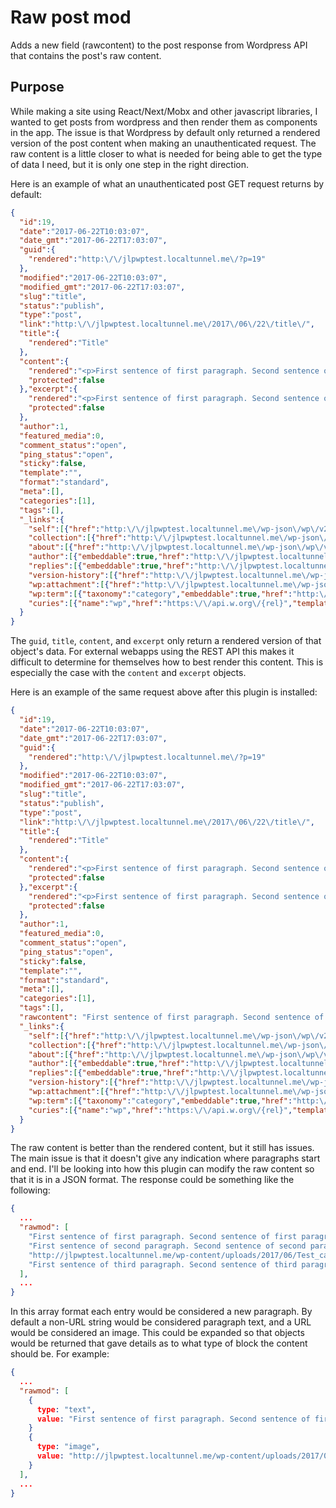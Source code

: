 # Raw post mod
Adds a new field (rawcontent) to the post response from Wordpress API that contains the post's raw content.

## Purpose
While making a site using React/Next/Mobx and other javascript libraries, I wanted to get posts from wordpress and then render them as components in the app.
The issue is that Wordpress by default only returned a rendered version of the post content when making an unauthenticated request.
The raw content is a little closer to what is needed for being able to get the type of data I need, but it is only one step in the right direction.

Here is an example of what an unauthenticated post GET request returns by default:
```json
{
  "id":19,
  "date":"2017-06-22T10:03:07",
  "date_gmt":"2017-06-22T17:03:07",
  "guid":{
    "rendered":"http:\/\/jlpwptest.localtunnel.me\/?p=19"
  },
  "modified":"2017-06-22T10:03:07",
  "modified_gmt":"2017-06-22T17:03:07",
  "slug":"title",
  "status":"publish",
  "type":"post",
  "link":"http:\/\/jlpwptest.localtunnel.me\/2017\/06\/22\/title\/",
  "title":{
    "rendered":"Title"
  },
  "content":{
    "rendered":"<p>First sentence of first paragraph. Second sentence of first paragraph.<\/p>\n<p>First sentence of second paragraph. Second sentence of second paragraph.<\/p>\n<p><img class=\"alignnone size-medium wp-image-20\" src=\"http:\/\/jlpwptest.localtunnel.me\/wp-content\/uploads\/2017\/06\/Test_card-300x169.png\" alt=\"\" width=\"300\" height=\"169\" srcset=\"http:\/\/jlpwptest.localtunnel.me\/wp-content\/uploads\/2017\/06\/Test_card-300x169.png 300w, http:\/\/jlpwptest.localtunnel.me\/wp-content\/uploads\/2017\/06\/Test_card.png 640w\" sizes=\"(max-width: 300px) 100vw, 300px\" \/><\/p>\n<p>First sentence of third paragraph. Second sentence of third paragraph.<\/p>\n",
    "protected":false
  },"excerpt":{
    "rendered":"<p>First sentence of first paragraph. Second sentence of first paragraph. First sentence of second paragraph. Second sentence of second paragraph. First sentence of third paragraph. Second sentence of third paragraph.<\/p>\n",
    "protected":false
  },
  "author":1,
  "featured_media":0,
  "comment_status":"open",
  "ping_status":"open",
  "sticky":false,
  "template":"",
  "format":"standard",
  "meta":[],
  "categories":[1],
  "tags":[],
  "_links":{
    "self":[{"href":"http:\/\/jlpwptest.localtunnel.me\/wp-json\/wp\/v2\/posts\/19"}],
    "collection":[{"href":"http:\/\/jlpwptest.localtunnel.me\/wp-json\/wp\/v2\/posts"}],
    "about":[{"href":"http:\/\/jlpwptest.localtunnel.me\/wp-json\/wp\/v2\/types\/post"}],
    "author":[{"embeddable":true,"href":"http:\/\/jlpwptest.localtunnel.me\/wp-json\/wp\/v2\/users\/1"}],
    "replies":[{"embeddable":true,"href":"http:\/\/jlpwptest.localtunnel.me\/wp-json\/wp\/v2\/comments?post=19"}],
    "version-history":[{"href":"http:\/\/jlpwptest.localtunnel.me\/wp-json\/wp\/v2\/posts\/19\/revisions"}],
    "wp:attachment":[{"href":"http:\/\/jlpwptest.localtunnel.me\/wp-json\/wp\/v2\/media?parent=19"}],
    "wp:term":[{"taxonomy":"category","embeddable":true,"href":"http:\/\/jlpwptest.localtunnel.me\/wp-json\/wp\/v2\/categories?post=19"},{"taxonomy":"post_tag","embeddable":true,"href":"http:\/\/jlpwptest.localtunnel.me\/wp-json\/wp\/v2\/tags?post=19"}],
    "curies":[{"name":"wp","href":"https:\/\/api.w.org\/{rel}","templated":true}]
  }
}
```
The `guid`, `title`, `content`, and `excerpt` only return a rendered version of that object's data.
For external webapps using the REST API this makes it difficult to determine for themselves how to best render this content.
This is especially the case with the `content` and `excerpt` objects.

Here is an example of the same request above after this plugin is installed:
```json
{
  "id":19,
  "date":"2017-06-22T10:03:07",
  "date_gmt":"2017-06-22T17:03:07",
  "guid":{
    "rendered":"http:\/\/jlpwptest.localtunnel.me\/?p=19"
  },
  "modified":"2017-06-22T10:03:07",
  "modified_gmt":"2017-06-22T17:03:07",
  "slug":"title",
  "status":"publish",
  "type":"post",
  "link":"http:\/\/jlpwptest.localtunnel.me\/2017\/06\/22\/title\/",
  "title":{
    "rendered":"Title"
  },
  "content":{
    "rendered":"<p>First sentence of first paragraph. Second sentence of first paragraph.<\/p>\n<p>First sentence of second paragraph. Second sentence of second paragraph.<\/p>\n<p><img class=\"alignnone size-medium wp-image-20\" src=\"http:\/\/jlpwptest.localtunnel.me\/wp-content\/uploads\/2017\/06\/Test_card-300x169.png\" alt=\"\" width=\"300\" height=\"169\" srcset=\"http:\/\/jlpwptest.localtunnel.me\/wp-content\/uploads\/2017\/06\/Test_card-300x169.png 300w, http:\/\/jlpwptest.localtunnel.me\/wp-content\/uploads\/2017\/06\/Test_card.png 640w\" sizes=\"(max-width: 300px) 100vw, 300px\" \/><\/p>\n<p>First sentence of third paragraph. Second sentence of third paragraph.<\/p>\n",
    "protected":false
  },"excerpt":{
    "rendered":"<p>First sentence of first paragraph. Second sentence of first paragraph. First sentence of second paragraph. Second sentence of second paragraph. First sentence of third paragraph. Second sentence of third paragraph.<\/p>\n",
    "protected":false
  },
  "author":1,
  "featured_media":0,
  "comment_status":"open",
  "ping_status":"open",
  "sticky":false,
  "template":"",
  "format":"standard",
  "meta":[],
  "categories":[1],
  "tags":[],
  "rawcontent": "First sentence of first paragraph. Second sentence of first paragraph. First sentence of second paragraph. Second sentence of second paragraph. <img class="alignnone size-medium wp-image-20" src="http://jlpwptest.localtunnel.me/wp-content/uploads/2017/06/Test_card-300x169.png" alt="" width="300" height="169" /> First sentence of third paragraph. Second sentence of third paragraph.",
  "_links":{
    "self":[{"href":"http:\/\/jlpwptest.localtunnel.me\/wp-json\/wp\/v2\/posts\/19"}],
    "collection":[{"href":"http:\/\/jlpwptest.localtunnel.me\/wp-json\/wp\/v2\/posts"}],
    "about":[{"href":"http:\/\/jlpwptest.localtunnel.me\/wp-json\/wp\/v2\/types\/post"}],
    "author":[{"embeddable":true,"href":"http:\/\/jlpwptest.localtunnel.me\/wp-json\/wp\/v2\/users\/1"}],
    "replies":[{"embeddable":true,"href":"http:\/\/jlpwptest.localtunnel.me\/wp-json\/wp\/v2\/comments?post=19"}],
    "version-history":[{"href":"http:\/\/jlpwptest.localtunnel.me\/wp-json\/wp\/v2\/posts\/19\/revisions"}],
    "wp:attachment":[{"href":"http:\/\/jlpwptest.localtunnel.me\/wp-json\/wp\/v2\/media?parent=19"}],
    "wp:term":[{"taxonomy":"category","embeddable":true,"href":"http:\/\/jlpwptest.localtunnel.me\/wp-json\/wp\/v2\/categories?post=19"},{"taxonomy":"post_tag","embeddable":true,"href":"http:\/\/jlpwptest.localtunnel.me\/wp-json\/wp\/v2\/tags?post=19"}],
    "curies":[{"name":"wp","href":"https:\/\/api.w.org\/{rel}","templated":true}]
  }
}
```

The raw content is better than the rendered content, but it still has issues.
The main issue is that it doesn't give any indication where paragraphs start and end.
I'll be looking into how this plugin can modify the raw content so that it is in a JSON format. The response could be something like the following:
```json
{
  ...
  "rawmod": [
    "First sentence of first paragraph. Second sentence of first paragraph.",
    "First sentence of second paragraph. Second sentence of second paragraph.",
    "http://jlpwptest.localtunnel.me/wp-content/uploads/2017/06/Test_card-300x169.png",
    "First sentence of third paragraph. Second sentence of third paragraph."
  ],
  ...
}
```

In this array format each entry would be considered a new paragraph.
By default a non-URL string would be considered paragraph text, and a URL would be considered an image.
This could be expanded so that objects would be returned that gave details as to what type of block the content should be.
For example:
```json
{
  ...
  "rawmod": [
    {
      type: "text",
      value: "First sentence of first paragraph. Second sentence of first paragraph."
    }
    {
      type: "image",
      value: "http://jlpwptest.localtunnel.me/wp-content/uploads/2017/06/Test_card-300x169.png"
    }
  ],
  ...
}
```
